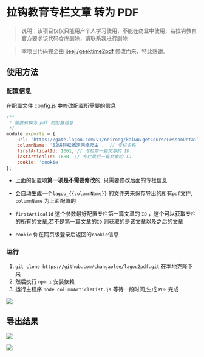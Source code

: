 # 拉钩教育专栏文章 转为 PDF

> 说明：该项目仅仅只能用户个人学习使用，不能在商业中使用，若拉钩教育官方要求该代码仓库删除，请联系我进行删除

> 本项目代码完全由 [jjeejj/geektime2pdf](https://github.com/jjeejj/geektime2pdf) 修改而来，特此感谢。

## 使用方法

### 配置信息

在配置文件 [config.js](./config.js) 中修改配置所需要的信息

```js
/**
 * 需要转换为 pdf 的配置信息 
 */
module.exports = {
    url: 'https://gate.lagou.com/v1/neirong/kaiwu/getCourseLessonDetail',  // 该配置项不需要改动
    columnName: '52讲轻松搞定网络爬虫',  // 专栏名称
    firstArticalId: 1661, // 专栏第一篇文章的 ID
    lastArticalId: 1680, // 专栏最后一篇文章的 ID
    cookie: 'cookie'
};
```

* 上面的配置项**第一项是不需要修改**的, 只需要修改后面的专栏信息

* 会自动生成一个`lagou_{{columnName}}` 的文件夹来保存导出的所有`pdf`文件, `columnName` 为上面配置的

* `firstArticalId` 这个参数最好配置专栏第一篇文章的 `ID` ，这个可以获取专栏的所有的文章,若不是第一篇文章的`ID` 则获取的是该文章以及之后的文章

* `cookie` 你在网页版登录后返回的`cookie`信息

### 运行

1. `git clone https://github.com/changaolee/lagou2pdf.git` 在本地克隆下来
2. 然后执行 `npm i` 安装依赖
3. 运行主程序 `node columnArticleList.js` 等待一段时间,生成 `PDF` 完成

![](./image/run.png)

## 导出结果

![](./image/filelist.png)

![](./image/content.png)

